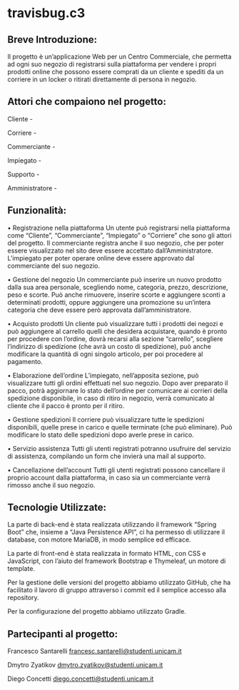 # travisbug.c3


## Breve Introduzione:

  Il progetto è un’applicazione Web per un Centro Commerciale, che permetta ad
  ogni suo negozio di registrarsi sulla piattaforma per vendere i propri prodotti
  online che possono essere comprati da un cliente e spediti da un corriere in
  un locker o ritirati direttamente di persona in negozio.
  
  
## Attori che compaiono nel progetto:
  
  Cliente - 
  
  Corriere - 
  
  Commerciante - 
  
  Impiegato - 
  
  Supporto - 
  
  Amministratore -
  

## Funzionalità:

• Registrazione nella piattaforma
    Un utente può registrarsi nella piattaforma come “Cliente”, “Commerciante”,
    “Impiegato” o “Corriere” che sono gli attori del progetto.
    Il commerciante registra anche il suo negozio, che per poter essere
    visualizzato nel sito deve essere accettato dall’Amministratore.
    L’impiegato per poter operare online deve essere approvato dal commerciante
    del suo negozio.
  
• Gestione del negozio
    Un commerciante può inserire un nuovo prodotto dalla sua area personale,
    scegliendo nome, categoria, prezzo, descrizione, peso e scorte.
    Può anche rimuovere, inserire scorte e aggiungere sconti a determinati
    prodotti, oppure aggiungere una promozione su un’intera categoria che deve
    essere però approvata dall’amministratore.
  
• Acquisto prodotti
    Un cliente può visualizzare tutti i prodotti dei negozi e può aggiungere al
    carrello quelli che desidera acquistare, quando è pronto per procedere con
    l’ordine, dovrà recarsi alla sezione “carrello”, scegliere l’indirizzo di
    spedizione (che avrà un costo di spedizione), può anche modificare la quantità 
    di ogni singolo articolo, per poi procedere al pagamento.
  
• Elaborazione dell’ordine
    L’impiegato, nell’apposita sezione, può visualizzare tutti gli ordini
    effettuati nel suo negozio.
    Dopo aver preparato il pacco, potrà aggiornare lo stato dell’ordine per
    comunicare ai corrieri della spedizione disponibile, in caso di ritiro in
    negozio, verrà comunicato al cliente che il pacco è pronto per il ritiro.

• Gestione spedizioni
    Il corriere può visualizzare tutte le spedizioni disponibili, quelle prese in
    carico e quelle terminate (che può eliminare).
    Può modificare lo stato delle spedizioni dopo averle prese in carico.

• Servizio assistenza
    Tutti gli utenti registrati potranno usufruire del servizio di assistenza,
    compilando un form che invierà una mail al supporto.

• Cancellazione dell’account
    Tutti gli utenti registrati possono cancellare il proprio account dalla
    piattaforma, in caso sia un commerciante verrà rimosso anche il suo negozio.


## Tecnologie Utilizzate:
  
  La parte di back-end è stata realizzata utilizzando il framework “Spring Boot” che, insieme a
  “Java Persistence API”, ci ha permesso di utilizzare il database, con motore MariaDB, in modo
  semplice ed efficace.
  
  La parte di front-end è stata realizzata in formato HTML, con CSS e JavaScript, con l’aiuto del
  framework Bootstrap e Thymeleaf, un motore di template.
  
  Per la gestione delle versioni del progetto abbiamo utilizzato GitHub, che ha facilitato il lavoro
  di gruppo attraverso i commit ed il semplice accesso alla repository.
  
  Per la configurazione del progetto abbiamo utilizzato Gradle.
  
  
## Partecipanti al progetto:

  Francesco Santarelli
  francesc.santarelli@studenti.unicam.it

  Dmytro Zyatikov
  dmytro.zyatikov@studenti.unicam.it

  Diego Concetti
  diego.concetti@studenti.unicam.it

